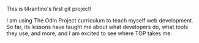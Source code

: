 This is t4rantino's first git project!

I am using The Odin Project curriculum to teach myself web development. So far, its lessons have taught me about what developers do, what tools they use, and more, and I am excited to see where TOP takes me.

